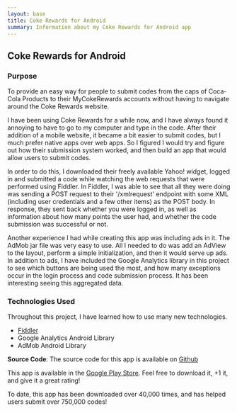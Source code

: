 ```yaml
---
layout: base
title: Coke Rewards for Android
summary: Information about my Coke Rewards for Android app
---
```


## Coke Rewards for Android

### Purpose

To provide an easy way for people to submit codes from the caps of Coca-Cola Products to their MyCokeRewards accounts without having to navigate around the Coke Rewards website.

I have been using Coke Rewards for a while now, and I have always found it annoying to have to go to my computer and type in the code.  After their addition of a mobile website, it became a bit easier to submit codes, but I much prefer native apps over web apps.  So I figured I would try and figure out how their submission system worked, and then build an app that would allow users to submit codes.

In order to do this, I downloaded their freely available Yahoo! widget, logged in and submitted a code while watching the web requests that were performed using Fiddler. In Fiddler, I was able to see that all they were doing was sending a POST request to their '/xmlrequest' endpoint with some XML (including user credentials and a few other items) as the POST body. In response, they sent back whether you were logged in, as well as information about how many points the user had, and whether the code submission was successful or not.

Another experience I had while creating this app was including ads in it.  The AdMob jar file was very easy to use. All I needed to do was add an AdView to the layout, perform a simple initialization, and then it would serve up ads. In addition to ads, I have included the Google Analytics library in this project to see which buttons are being used the most, and how many exceptions occur in the login process and code submission process. It has been interesting seeing this aggregated data.

### Technologies Used

Throughout this project, I have learned how to use many new technologies.

* [Fiddler](http://www.fiddler2.com/fiddler2/)
* Google Analytics Android Library
* AdMob Android Library

**Source Code**: The source code for this app is available on [Github](https://github.com/breber/MyCokeRewards)

This app is available in the [Google Play Store](https://play.google.com/store/apps/details?id=com.brianreber.cokerewards). Feel free to download it, +1 it, and give it a great rating!

To date, this app has been downloaded over 40,000 times, and has helped users submit over 750,000 codes!
